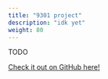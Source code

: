 ```yaml
---
title: "9301 project"
description: "idk yet"
weight: 80
---
```


TODO

[Check it out on GitHub here!](https://github.com/lachlan-waugh/9301)